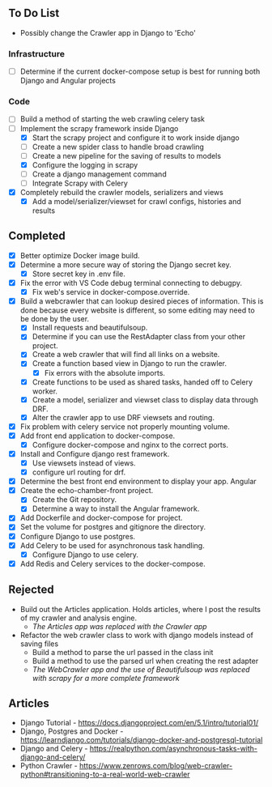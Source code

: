 
## To Do List
- Possibly change the Crawler app in Django to 'Echo'

### Infrastructure
- [ ] Determine if the current docker-compose setup is best for running both Django and Angular projects
### Code
- [ ] Build a method of starting the web crawling celery task
- [ ] Implement the scrapy framework inside Django
	- [x] Start the scrapy project and configure it to work inside django
	- [ ] Create a new spider class to handle broad crawling
	- [ ] Create a new pipeline for the saving of results to models
	- [x] Configure the logging in scrapy
	- [ ] Create a django management command
	- [ ] Integrate Scrapy with Celery
- [x] Completely rebuild the crawler models, serializers and views
	- [x] Add a model/serializer/viewset for crawl configs, histories and results

## Completed
- [x] Better optimize Docker image build.
- [x] Determine a more secure way of storing the Django secret key.
	 - [x] Store secret key in .env file.
- [x] Fix the error with VS Code debug terminal connecting to debugpy.
	- [x] Fix web's service in docker-compose.override.
 - [x] Build a webcrawler that can lookup desired pieces of information. This is done because every website is different, so some editing may need to be done by the user.
	 - [x] Install requests and beautifulsoup.
	 - [x] Determine if you can use the RestAdapter class from your other project.
	 - [x] Create a web crawler that will find all links on a website.
	 - [x] Create a function based view in Django to run the crawler.
		 - [x] Fix errors with the absolute imports.
	 - [x] Create functions to be used as shared tasks, handed off to Celery worker.
	 - [x] Create a model, serializer and viewset class to display data through DRF.
	 - [x] Alter the crawler app to use DRF viewsets and routing.
- [x] Fix problem with celery service not properly mounting volume.
- [x] Add front end application to docker-compose.
	- [x] Configure docker-compose and nginx to the correct ports.
- [x] Install and Configure django rest framework.
	- [x] Use viewsets instead of views.
	- [x] configure url routing for drf.
- [x] Determine the best front end environment to display your app. Angular
- [x] Create the echo-chamber-front project.
	- [x] Create the Git repository.
	- [x] Determine a way to install the Angular framework.
- [x] Add Dockerfile and docker-compose for project.
- [x] Set the volume for postgres and gitignore the directory.
- [x] Configure Django to use postgres.
- [x] Add Celery to be used for asynchronous task handling.
	- [x] Configure Django to use celery.
- [x] Add Redis and Celery services to the docker-compose.

## Rejected
-  Build out the Articles application. Holds articles, where I post the results of my crawler and analysis engine. 
	- *The Articles app was replaced with the Crawler app*
- Refactor the web crawler class to work with django models instead of saving files
	- Build a method to parse the url passed in the class init
	- Build a method to use the parsed url when creating the rest adapter
	- *The WebCrawler app and the use of Beautifulsoup was replaced with scrapy for a more complete framework*
## Articles
- Django Tutorial - https://docs.djangoproject.com/en/5.1/intro/tutorial01/
- Django, Postgres and Docker - https://learndjango.com/tutorials/django-docker-and-postgresql-tutorial
- Django and Celery - https://realpython.com/asynchronous-tasks-with-django-and-celery/
- Python Crawler - https://www.zenrows.com/blog/web-crawler-python#transitioning-to-a-real-world-web-crawler
